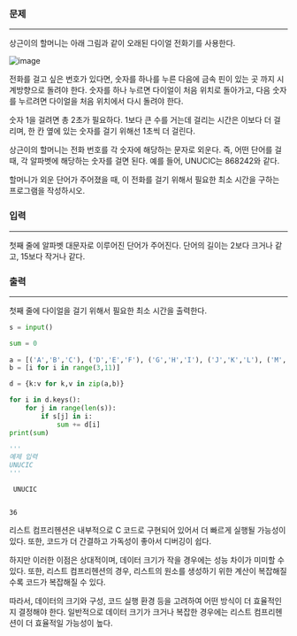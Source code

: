 ### 문제
***
상근이의 할머니는 아래 그림과 같이 오래된 다이얼 전화기를 사용한다.

![image](https://user-images.githubusercontent.com/103250467/224659121-dbbcba13-1a02-43c4-be83-5caa8733360e.png)

전화를 걸고 싶은 번호가 있다면, 숫자를 하나를 누른 다음에 금속 핀이 있는 곳 까지 시계방향으로 돌려야 한다. 숫자를 하나 누르면 다이얼이 처음 위치로 돌아가고, 다음 숫자를 누르려면 다이얼을 처음 위치에서 다시 돌려야 한다.

숫자 1을 걸려면 총 2초가 필요하다. 1보다 큰 수를 거는데 걸리는 시간은 이보다 더 걸리며, 한 칸 옆에 있는 숫자를 걸기 위해선 1초씩 더 걸린다.

상근이의 할머니는 전화 번호를 각 숫자에 해당하는 문자로 외운다. 즉, 어떤 단어를 걸 때, 각 알파벳에 해당하는 숫자를 걸면 된다. 예를 들어, UNUCIC는 868242와 같다.

할머니가 외운 단어가 주어졌을 때, 이 전화를 걸기 위해서 필요한 최소 시간을 구하는 프로그램을 작성하시오.

### 입력
***
첫째 줄에 알파벳 대문자로 이루어진 단어가 주어진다. 단어의 길이는 2보다 크거나 같고, 15보다 작거나 같다.

### 출력
***
첫째 줄에 다이얼을 걸기 위해서 필요한 최소 시간을 출력한다.


```python
s = input()

sum = 0
 
a = [('A','B','C'), ('D','E','F'), ('G','H','I'), ('J','K','L'), ('M','N','O'), ('P','Q','R','S'), ('T','U','V'),('W','X','Y','Z')]
b = [i for i in range(3,11)]

d = {k:v for k,v in zip(a,b)}

for i in d.keys():
    for j in range(len(s)):
        if s[j] in i:
            sum += d[i]
print(sum)

'''
예제 입력
UNUCIC
'''
```

     UNUCIC


    36


리스트 컴프리헨션은 내부적으로 C 코드로 구현되어 있어서 더 빠르게 실행될 가능성이 있다. 또한, 코드가 더 간결하고 가독성이 좋아서 디버깅이 쉽다.

하지만 이러한 이점은 상대적이며, 데이터 크기가 작을 경우에는 성능 차이가 미미할 수 있다. 또한, 리스트 컴프리헨션의 경우, 리스트의 원소를 생성하기 위한 계산이 복잡해질수록 코드가 복잡해질 수 있다.

따라서, 데이터의 크기와 구성, 코드 실행 환경 등을 고려하여 어떤 방식이 더 효율적인지 결정해야 한다. 일반적으로 데이터 크기가 크거나 복잡한 경우에는 리스트 컴프리헨션이 더 효율적일 가능성이 높다.

